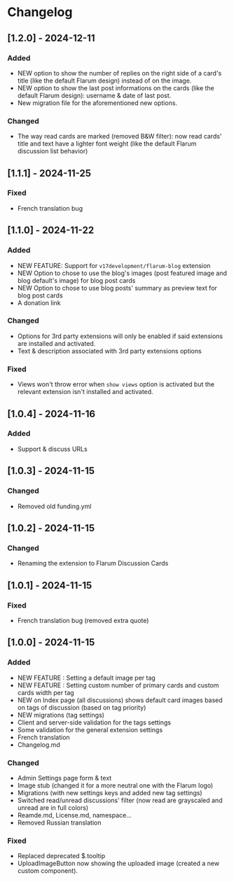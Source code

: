 # Changelog

## [1.2.0] - 2024-12-11
### Added
- NEW option to show the number of replies on the right side of a card's title (like the default Flarum design) instead of on the image.
- NEW option to show the last post informations on the cards (like the default Flarum design): username & date of last post.
- New migration file for the aforementioned new options.

### Changed
- The way read cards are marked (removed B&W filter): now read cards' title and text have a lighter font weight (like the default Flarum discussion list behavior)

## [1.1.1] - 2024-11-25
### Fixed
- French translation bug

## [1.1.0] - 2024-11-22
### Added
- NEW FEATURE: Support for `v17development/flarum-blog` extension
- NEW Option to chose to use the blog's images (post featured image and blog default's image) for blog post cards
- NEW Option to chose to use blog posts' summary as preview text for blog post cards
- A donation link

### Changed
- Options for 3rd party extensions will only be enabled if said extensions are installed and activated.
- Text & description associated with 3rd party extensions options

### Fixed
- Views won't throw error when `show views` option is activated but the relevant extension isn't installed and activated.

## [1.0.4] - 2024-11-16
### Added
- Support & discuss URLs

## [1.0.3] - 2024-11-15
### Changed
- Removed old funding.yml

## [1.0.2] - 2024-11-15
### Changed
- Renaming the extension to Flarum Discussion Cards

## [1.0.1] - 2024-11-15
### Fixed
- French translation bug (removed extra quote)

## [1.0.0] - 2024-11-15
### Added
- NEW FEATURE : Setting a default image per tag
- NEW FEATURE : Setting custom number of primary cards and custom cards width per tag
- NEW on Index page (all discussions) shows default card images based on tags of discussion (based on tag priority)
- NEW migrations (tag settings)
- Client and server-side validation for the tags settings
- Some validation for the general extension settings
- French translation
- Changelog.md

### Changed
- Admin Settings page form & text
- Image stub (changed it for a more neutral one with the Flarum logo)
- Migrations (with new settings keys and added new tag settings)
- Switched read/unread discussions' filter (now read are grayscaled and unread are in full colors)
- Reamde.md, License.md, namespace...
- Removed Russian translation

### Fixed
- Replaced deprecated $.tooltip
- UploadImageButton now showing the uploaded image (created a new custom component).
